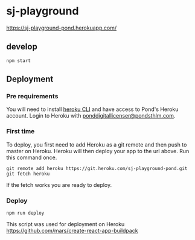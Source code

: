 # sj-playground

https://sj-playground-pond.herokuapp.com/

## develop
```
npm start
```

## Deployment

### Pre requirements
You will need to install [heroku CLI](https://devcenter.heroku.com/articles/heroku-cli) and have access to Pond's Heroku account.
Login to Heroku with ponddigitallicenser@pondsthlm.com.

### First time
To deploy, you first need to add Heroku as a git remote and then push to master on Heroku.
Heroku will then deploy your app to the url above.
Run this command once.
```
git remote add heroku https://git.heroku.com/sj-playground-pond.git
git fetch heroku
```
If the fetch works you are ready to deploy.

### Deploy
```
npm run deploy
```

This script was used for deployment on Heroku
https://github.com/mars/create-react-app-buildpack
